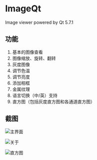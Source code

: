 # ImageQt

Image viewer powered by Qt 5.7.1

## 功能

1. 基本的图像查看
2. 图像缩放、旋转、翻转
3. 灰度图像
4. 调节色温
5. 调节亮度
6. 添加相框
7. 金属纹理
8. 语言切换（中/英）支持
9. 直方图（包括灰度直方图和各通道直方图）

## 截图

![主界面](https://source.seahi.me/17-4-2/66467824-file_1491102266981_ca20.png)

![关于](https://source.seahi.me/17-4-2/17776145-file_1491102266717_14c1d.png)

![直方图](https://source.seahi.me/17-4-2/33392854-file_1491102267128_1e84.png)
